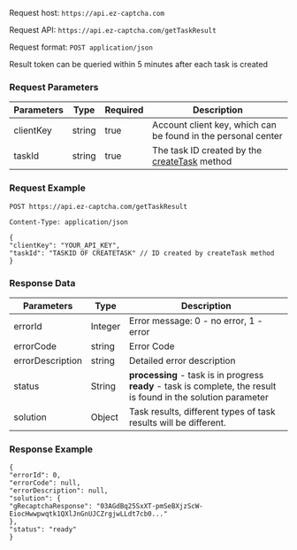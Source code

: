 Request host: `https://api.ez-captcha.com`

Request API: `https://api.ez-captcha.com/getTaskResult`

Request format: `POST application/json`

Result token can be queried within 5 minutes after each task is created

### Request Parameters

| Parameters | Type   | Required | Description |
|------------|--------|----------|-------------|
| clientKey  | string | true     | Account client key, which can be found in the personal center |
| taskId     | string | true     | The task ID created by the [createTask](https://ezcaptcha.atlassian.net/wiki/spaces/IS/pages/7045215/createTask+Create+Task) method |

### Request Example

```
POST https://api.ez-captcha.com/getTaskResult

Content-Type: application/json

{
"clientKey": "YOUR_API_KEY",
"taskId": "TASKID OF CREATETASK" // ID created by createTask method
}
```

### Response Data

| Parameters        | Type    | Description |
|-------------------|---------|-------------|
| errorId           | Integer | Error message: 0 - no error, 1 - error |
| errorCode         | string  | Error Code |
| errorDescription  | string  | Detailed error description |
| status            | String  | **processing** - task is in progress <br> **ready** - task is complete, the result is found in the solution parameter |
| solution          | Object  | Task results, different types of task results will be different. |

### Response Example

```
{
"errorId": 0,
"errorCode": null,
"errorDescription": null,
"solution": {
"gRecaptchaResponse": "03AGdBq25SxXT-pmSeBXjzScW-EiocHwwpwqtk1QXlJnGnUJCZrgjwLLdt7cb0..."
},
"status": "ready"
}
```